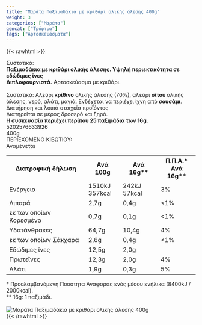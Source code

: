 ```yaml
---
title: "Μαράτα Παξιμαδάκια με κριθάρι ολικής άλεσης 400g"
weight: 3
categories: ["Μαράτα"]
gencat: ["Τρόφιμα"]
tags: ["Αρτοσκευάσματα"]
---
```

{{< rawhtml >}}

<div class="sload324"><div class="product"><div id="sistatika">Συστατικά:</div><div class="alltext"><b>Παξιμαδάκια με κριθάρι ολικής άλεσης. Υψηλή περιεκτικότητα σε εδώδιμες ίνες</b><br><b>Διπλοφουρνιστά.</b> Αρτοσκεύασμα με κριθάρι.<br><br>Συστατικά: Αλεύρι <b>κρίθινο</b> ολικής άλεσης (70%), αλεύρι <b>σίτου </b>ολικής άλεσης, νερό, αλάτι, μαγιά. Ενδέχεται να περιέχει ίχνη από <b>σουσάμι</b>.</div><div id="loipa">Διατήρηση και λοιπά στοιχεία προϊόντος</div><div class="alltext">Διατηρείται σε μέρος δροσερό και ξηρό.<br><b>H συσκευασία περιέχει περίπου 25 παξιμάδια των 16g</b>.</div><div id="barcode"><div id="barimage1"></div><span id="bartext">5202576633926</span></div><div id="varos"><div id="varosimage1"></div><span id="varostext">400g</span></div><div id="kivotio">ΠΕΡΙΕΧΟΜΕΝΟ ΚΙΒΩΤΙΟΥ:<br>Αναμένεται</div><div class="tabout"><table id="diatable"><tbody><tr><th>Διατροφική δήλωση</th><th>Ανά 100g</th><th>Ανά 16g**</th><th>Π.Π.Α.*<br>Ανά 16g**</th></tr><tr><td class="texr2">Ενέργεια</td><td class="texr">1510kJ<br>357kcal</td><td class="texr">242kJ<br>57kcal</td><td class="texr">3%</td></tr><tr><td class="texr2">Λιπαρά</td><td class="texr">2,7g</td><td class="texr">0,4g</td><td class="texr">&lt;1%</td></tr><tr><td class="gray">εκ των οποίων Κορεσµένα</td><td class="gray2">0,7g</td><td class="gray2">0,1g</td><td class="gray2">&lt;1%</td></tr><tr><td class="texr2">Yδατάνθρακες</td><td class="texr">64,7g</td><td class="texr">10,4g</td><td class="texr">4%</td></tr><tr><td class="gray">εκ των οποίων Σάκχαρα</td><td class="gray2">2,6g</td><td class="gray2">0,4g</td><td class="gray2">&lt;1%</td></tr><tr><td class="texr2">Eδώδιμες ίνες</td><td class="texr">12,5g</td><td class="texr">2,0g</td><td class="texr"></td></tr><tr><td class="texr2">Πρωτεΐνες</td><td class="texr">12,3g</td><td class="texr">2,0g</td><td class="texr">4%</td></tr><tr><td class="texr2">Αλάτι</td><td class="texr">1,9g</td><td class="texr">0,3g</td><td class="texr">5%</td></tr></tbody></table></div><div class="alltext">* Προσλαμβανόμενη Ποσότητα Αναφοράς ενός μέσου ενήλικα (8400kJ / 2000kcal).<br>** 16g: 1 παξιμάδι.</div><br><div class="pimg"><img alt="Μαράτα Παξιμαδάκια με κριθάρι ολικής άλεσης 400g" title="Μαράτα Παξιμαδάκια με κριθάρι ολικής άλεσης 400g" src="/media/images/marata-paksimadakia-me-krithari-olikhs-aleshs-400g.jpg"></div></div></div>
{{< /rawhtml >}}


